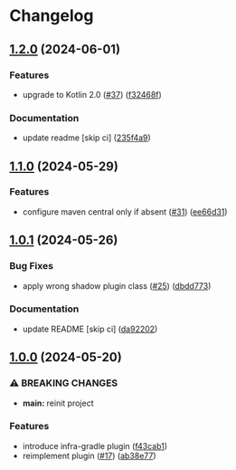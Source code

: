 # Changelog

## [1.2.0](https://github.com/GrassMC/waddle/compare/v1.1.0...v1.2.0) (2024-06-01)


### Features

* upgrade to Kotlin 2.0 ([#37](https://github.com/GrassMC/waddle/issues/37)) ([f32468f](https://github.com/GrassMC/waddle/commit/f32468fab550e619167746e51e760283a321d9da))


### Documentation

* update readme [skip ci] ([235f4a9](https://github.com/GrassMC/waddle/commit/235f4a954d1157f584ba68fb749c411fbec7c642))

## [1.1.0](https://github.com/GrassMC/waddle/compare/v1.0.1...v1.1.0) (2024-05-29)


### Features

* configure maven central only if absent ([#31](https://github.com/GrassMC/waddle/issues/31)) ([ee66d31](https://github.com/GrassMC/waddle/commit/ee66d31cdac419ccd6225415b54ba3778ed48e59))

## [1.0.1](https://github.com/GrassMC/waddle/compare/v1.0.0...v1.0.1) (2024-05-26)


### Bug Fixes

* apply wrong shadow plugin class ([#25](https://github.com/GrassMC/waddle/issues/25)) ([dbdd773](https://github.com/GrassMC/waddle/commit/dbdd773d1a295f17ca8ecb129c79f4e48d1ecd96))


### Documentation

* update README [skip ci] ([da92202](https://github.com/GrassMC/waddle/commit/da92202b912658d9bf3bed2aaf08917ffd3c198c))

## [1.0.0](https://github.com/GrassMC/waddle/compare/v1.0.0-SNAPSHOT...v1.0.0) (2024-05-20)


### ⚠ BREAKING CHANGES

* **main:** reinit project

### Features

* introduce infra-gradle plugin ([f43cab1](https://github.com/GrassMC/waddle/commit/f43cab19ebe87a3ffe2475300516df54db6a8582))
* reimplement plugin ([#17](https://github.com/GrassMC/waddle/issues/17)) ([ab38e77](https://github.com/GrassMC/waddle/commit/ab38e775c8a95d0f5af7319e053131e6fb554919))
